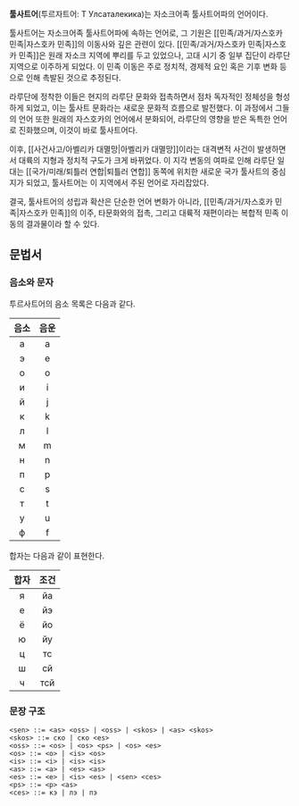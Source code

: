 **툴사트어**(투르자트어: Т Улсаталекика)는 자소크어족 툴사트어파의 언어이다.

툴사트어는 자소크어족 툴사트어파에 속하는 언어로, 그 기원은 [[민족/과거/자스호카 민족|자스호카 민족]]의 이동사와 깊은 관련이 있다. [[민족/과거/자스호카 민족|자스호카 민족]]은 원래 자소크 지역에 뿌리를 두고 있었으나, 고대 시기 중 일부 집단이 라루단 지역으로 이주하게 되었다. 이 민족 이동은 주로 정치적, 경제적 요인 혹은 기후 변화 등으로 인해 촉발된 것으로 추정된다.

라루단에 정착한 이들은 현지의 라루단 문화와 접촉하면서 점차 독자적인 정체성을 형성하게 되었고, 이는 툴사트 문화라는 새로운 문화적 흐름으로 발전했다. 이 과정에서 그들의 언어 또한 원래의 자스호카의 언어에서 분화되어, 라루단의 영향을 받은 독특한 언어로 진화했으며, 이것이 바로 툴사트어다.

이후, [[사건사고/아벨리카 대멸망|아벨리카 대멸망]]이라는 대격변적 사건이 발생하면서 대륙의 지형과 정치적 구도가 크게 바뀌었다. 이 지각 변동의 여파로 인해 라루단 일대는 [[국가/미래/퇴틀러 연합|퇴틀러 연합]] 동쪽에 위치한 새로운 국가 툴사트의 중심지가 되었고, 툴사트어는 이 지역에서 주된 언어로 자리잡았다.

결국, 툴사트어의 성립과 확산은 단순한 언어 변화가 아니라, [[민족/과거/자스호카 민족|자스호카 민족]]의 이주, 타문화와의 접촉, 그리고 대륙적 재편이라는 복합적 민족 이동의 결과물이라 할 수 있다.

## 문법서
### 음소와 문자
투르사트어의 음소 목록은 다음과 같다.

| 음소  | 음운  |
| :-: | :-: |
|  а  |  a  |
|  э  |  e  |
|  о  |  o  |
|  и  |  i  |
|  й  |  j  |
|  к  |  k  |
|  л  |  l  |
|  м  |  m  |
|  н  |  n  |
|  п  |  p  |
|  с  |  s  |
|  т  |  t  |
|  у  |  u  |
|  ф  |  f  |

합자는 다음과 같이 표현한다.

| 합자  | 조건  |
| :-: | :-: |
|  я  | йа  |
|  е  | йэ  |
|  ё  | йо  |
|  ю  | йу  |
|  ц  | тс  |
|  ш  | сй  |
|  ч  | тсй |

### 문장 구조
```
<sen> ::= <as> <oss> | <oss> | <skos> | <as> <skos>
<skos> ::= ско | ско <es>
<oss> ::= <os> | <os> <ps> | <os> <es>
<os> ::= <o> | <is> <os>
<is> ::= <i> | <is> <is>
<as> ::= <a> | <es> <as>
<es> ::= <e> | <is> <es> | <sen> <ces>
<ps> ::= <p> <as>
<ces> ::= кэ | лэ | пэ
```